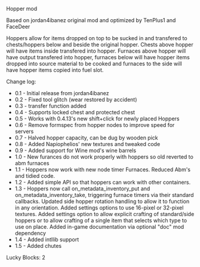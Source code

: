 Hopper mod

Based on jordan4ibanez original mod and optimized by TenPlus1 and FaceDeer

Hoppers allow for items dropped on top to be sucked in and transfered to chests/hoppers below and beside the original hopper.  Chests above hopper will have items inside transfered into hopper.  Furnaces above hopper will have output transfered into hopper, furnaces below will have hopper items dropped into source material to be cooked and furnaces to the side will have hopper items copied into fuel slot.

Change log:

- 0.1 - Initial release from jordan4ibanez
- 0.2 - Fixed tool glitch (wear restored by accident)
- 0.3 - transfer function added
- 0.4 - Supports locked chest and protected chest
- 0.5 - Works with 0.4.13's new shift+click for newly placed Hoppers
- 0.6 - Remove formspec from hopper nodes to improve speed for servers
- 0.7 - Halved hopper capacity, can be dug by wooden pick
- 0.8 - Added Napiophelios' new textures and tweaked code
- 0.9 - Added support for Wine mod's wine barrels
- 1.0 - New furances do not work properly with hoppers so old reverted to abm furnaces
- 1.1 - Hoppers now work with new node timer Furnaces.  Reduced Abm's and tidied code.
- 1.2 - Added simple API so that hoppers can work with other containers.
- 1.3 - Hoppers now call on_metadata_inventory_put and on_metadata_inventory_take, triggering furnace timers via their standard callbacks. Updated side hopper rotation handling to allow it to function in any orientation. Added settings options to use 16-pixel or 32-pixel textures. Added settings option to allow explicit crafting of standard/side hoppers or to allow crafting of a single item that selects which type to use on place. Added in-game documentation via optional "doc" mod dependency
- 1.4 - Added intllib support
- 1.5 - Added chutes

Lucky Blocks: 2
